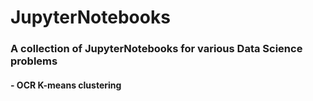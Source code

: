 # JupyterNotebooks

### A collection of JupyterNotebooks for various Data Science problems

#### - OCR K-means clustering
